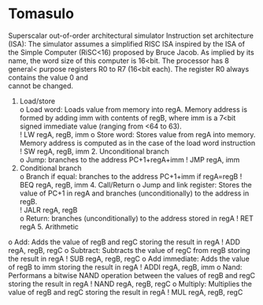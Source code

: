 # Tomasulo
Superscalar out-of-order architectural simulator
Instruction set architecture (ISA): The simulator assumes a simplified RISC ISA inspired  by the ISA of the
Simple Computer (RiSC<16) proposed by Bruce Jacob. As  implied by its name, the word size of this computer is 16<bit. 
The processor has 8 general< purpose registers R0 to R7 (16<bit each). The register R0 always contains the value 0 and  
cannot be changed.
1. Load/store  
o Load word: Loads value from memory into regA. Memory address is formed  by adding imm with contents of regB, where imm is a 7<bit signed  immediate value (ranging from <64 to 63).  
! LW regA, regB, imm
o Store word: Stores value from regA into memory. Memory address is 
computed as in the case of the load word instruction 
! SW regA, regB, imm 2. Unconditional branch  
o Jump: branches to the address PC+1+regA+imm   ! JMP regA, imm
3. Conditional branch    
o Branch if equal: branches to the address PC+1+imm if regA=regB 
! BEQ regA, regB, imm  4. Call/Return 
o Jump and link register: Stores the value of PC+1 in regA and branches  (unconditionally) to the address in regB.  
! JALR regA, regB  
o Return: branches (unconditionally) to the address stored in regA 
! RET regA      5. Arithmetic 
   
o Add: Adds the value of regB and regC storing the result in regA  ! ADD regA, regB, regC
o Subtract: Subtracts the value of regC from regB storing the result in regA  ! SUB regA, regB, regC
o Add immediate: Adds the value of regB to imm storing the result in regA  ! ADDI regA, regB, imm
o Nand: Performans a bitwise NAND operation between the values of regB  and regC storing the result in regA 
! NAND regA, regB, regC 
o Multiply: Multiplies the value of regB and regC storing the result in regA 
! MUL regA, regB, regC 
